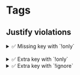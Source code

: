 Tags
====

Justify violations
------------------

<details><summary>✅ Missing key with `!only`</summary>

```yaml
# master

en:
  title: !only 'I18nFlow'  # tell linter that the key only exists in master
  description: 'Manage translation status in yaml file'
```

```yaml
# foreign

ja:
  # missing `title`
  description: '翻訳の状態管理を YAML 内で'
```

</details><br>

<details><summary>✅ Extra key with `!only`</summary>

```yaml
# master

en:
  title: 'I18nFlow'
  description: 'Manage translation status in yaml file'
```

```yaml
# foreign

ja:
  title: 'I18nFlow'
  description: '翻訳の状態管理を YAML 内で'
  lead_text: !only 'こんにちは'  # tell linter that the key only exists in master
```

</details>

<details><summary>✅ Extra key with `!ignore`</summary>

```yaml
# master

en:
  title: 'I18nFlow'
  description: 'Manage translation status in yaml file'
```

```yaml
# foreign

ja:
  title: 'I18nFlow'
  description: '翻訳の状態管理を YAML 内で'
  lead_text: !only 'こんにちは'  # extra key
```

</details>

